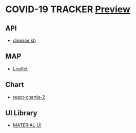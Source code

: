 # COVID-19 TRACKER [Preview](https://covid19.jonghyun.cf/)

## API

- [disease.sh](https://disease.sh)

## MAP

- [Leaflet](https://leafletjs.com/index.html)

## Chart

- [react-chartjs-2](https://github.com/reactchartjs/react-chartjs-2)

## UI Library

- [MATERIAL-UI](https://material-ui.com/)
